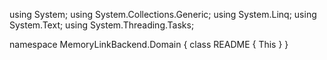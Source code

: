 ﻿using System;
using System.Collections.Generic;
using System.Linq;
using System.Text;
using System.Threading.Tasks;

namespace MemoryLinkBackend.Domain
{
    class README
    {
        This
    }
}
